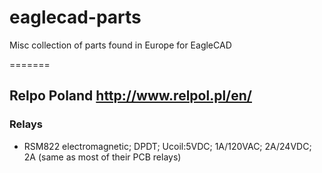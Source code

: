 # eaglecad-parts

Misc collection of parts found in Europe for EagleCAD

=======
## Relpo Poland http://www.relpol.pl/en/
### Relays
- RSM822 electromagnetic; DPDT; Ucoil:5VDC; 1A/120VAC; 2A/24VDC; 2A (same as most of their PCB relays)
